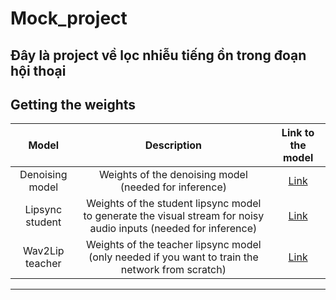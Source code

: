 # Mock_project
Đây là project về lọc nhiễu tiếng ồn trong đoạn hội thoại
-----
Getting the weights
-----

| Model  | Description |  Link to the model | 
| :-------------: | :---------------: | :---------------: |
| Denoising model  | Weights of the denoising model (needed for inference) | [Link](https://drive.google.com/file/d/10vaYmBLTPzsIHxL_27vD_AVJeoEHjRAd/view?usp=sharing) |---
| Lipsync student  | Weights of the student lipsync model to generate the visual stream for noisy audio inputs (needed for inference)| [Link](https://drive.google.com/file/d/1DOp9H8raua0ppywLaXYso7nALWPz_rL0/view?usp=sharing) |
| Wav2Lip teacher  |Weights of the teacher lipsync model (only needed if you want to train the network from scratch) | [Link](https://drive.google.com/file/d/1K-PF-cDD6jFyM2Lj5OvhmYdKvX5qAHZ7/view?usp=sharing)  |

---
